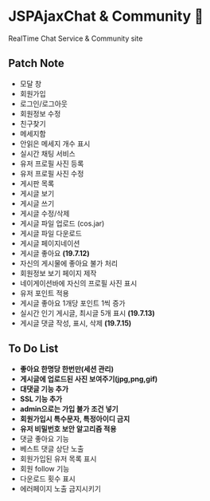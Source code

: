 # JSPAjaxChat & Community :eyes:
RealTime Chat Service & Community site

## Patch Note
- 모달 창 
- 회원가입 
- 로그인/로그아웃
- 회원정보 수정
- 친구찾기
- 메세지함
- 안읽은 메세지 개수 표시
- 실시간 채팅 서비스
- 유저 프로필 사진 등록
- 유저 프로필 사진 수정
- 게시판 목록
- 게시글 보기
- 게시글 쓰기
- 게시글 수정/삭제
- 게시글 파일 업로드 (cos.jar)
- 게시글 파일 다운로드 
- 게시글 페이지네이션
- 게시글 좋아요 **(19.7.12)**
- 자신의 게시물에 좋아요 불가 처리
- 회원정보 보기 페이지 제작
- 네이게이션바에 자신의 프로필 사진 표시
- 유저 포인트 적용
- 게시글 좋아요 1개당 포인트 1씩 증가
- 실시간 인기 게시글, 최시글 5개 표시 **(19.7.13)**
- 게시글 댓글 작성, 표시, 삭제 **(19.7.15)**

## To Do List
- **좋아요 한명당 한번만(세션 관리)**
- **게시글에 업로드된 사진 보여주기(jpg,png,gif)**
- **대댓글 기능 추가**
- **SSL 기능 추가**
- **admin으로는 가입 불가 조건 넣기**
- **회원가입시 특수문자, 특정아이디 금지**
- **유저 비밀번호 보안 알고리즘 적용** 
- 댓글 좋아요 기능
- 베스트 댓글 상단 노출
- 회원가입된 유저 목록 표시
- 회원 follow 기능
- 다운로드 횟수 표시
- 에러페이지 노출 금지시키기
